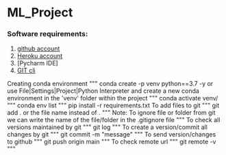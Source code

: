 # ML_Project

### Software requirements:
1. [github account](https://github.com/)
2. [Heroku account](https://dashboard.heroku.com/login)
3. [Pycharm IDE]
4. [GIT cli](https://git-scm.com/downloads)

Creating conda environment
"""
conda create -p venv python==3.7 -y
or
use File|Settings|Project|Python Interpreter and create a new conda environment in the 'venv' folder within the project
"""
conda activate venv/
"""
conda env list
"""
pip install -r requirements.txt
To add files to git
"""
git add .   or the file name instead of .
"""
Note: To ignore file or folder from git we can write the name of the file/folder in the .gitignore file
"""
To check all versions maintained by git
"""
git log
"""
To create a version/commit all changes by git
"""
git commit -m "message"
"""
To send version/changes to github
"""
git push origin main
"""
To check remote url
"""
git remote -v
"""